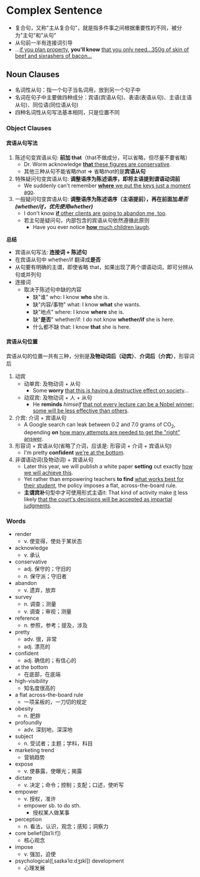 # Complex Sentence

- 复合句，又称"主从复合句"，就是指多件事之间根据重要性的不同，被分为"主句"和"从句"
- 从句前一半有连接词引导
- ...<u>if you plan property</u>, **you'll know** <u>that you only need...350g of skin of beef and sixrashers of bacon...</u>

## Noun Clauses

- 名词性从句：指一个句子当名词用，放到另一个句子中
- 名词在句子中主要做四种成分：宾语(宾语从句)、表语(表语从句)、主语(主语从句)、同位语(同位语从句)
- 四种名词性从句写法基本相同，只是位置不同

### Object Clauses

#### 宾语从句写法

1. 陈述句变宾语从句: **前加 that**（that不做成分，可以省略，但尽量不要省略）
    - Dr. Worm acknowledge <u>**that** these figures are conservative</u>.
    - 其他三种从句不能省略*that* => 省略*that*的是**宾语从句**
2. 特殊疑问句变宾语从句: **调整语序为陈述语序，即将主语提到谓语动词前**
    - We suddenly can't remember <u>**where** we put the keys just a moment ago</u>.
3. 一般疑问句变宾语从句: **调整语序为陈述语序（主语提前），再在前面加*是否(whether/if，优先使用whether)***
    - I don't know <u>**if** other clients are going to abandon me, too</u>.
    - 若主句是疑问句，内部包含的宾语从句依然遵循此原则
        - Have you ever notice <u>**how** much children laugh</u>.

**总结**

- 宾语从句写法: **连接词 + 陈述句**
- 在宾语从句中 whether/if 翻译成**是否**
- 从句要有明确的主谓，即使省略 that，如果出现了两个谓语动词，即可分辨从句或并列句
- 连接词
    - 取决于陈述句中缺的内容
        - 缺"谁" who: I know **who** she is.
        - 缺"内容/事物" what: I know **what** she wants.
        - 缺"地点" where: I know **where** she is.
        - 缺"**是否**" whether/if: I do not know **whether/if** she is here.
        - 什么都不缺 that: I know **that** she is here.

#### 宾语从句位置

宾语从句的位置一共有三种，分别是**及物动词后（动宾）**、**介词后（介宾）**，形容词后

1. 动宾
    - 动单宾: 及物动词 + 从句
        - Some **worry** <u>that this is having a destructive effect on society</u>...
    - 动双宾: 及物动词 + 人 + 从句
        - He **reminds** *himself* <u>that not every lecture can be a Nobel winner; some will be less effective than others</u>.
2. 介宾: 介词 + 宾语从句
    - A Google search can leak between 0.2 and 7.0 grams of CO<sub>2</sub>, depending **on** <u>how many attempts are needed to get the "right" answer</u>.
3. 形容词 + 宾语从句(省略了介词，应该是: 形容词 + 介词 + 宾语从句)
    - I'm pretty **confident** <u>we're at the bottom</u>.
4. 非谓语动词(及物动词) + 宾语从句
    - Later this year, we will publish a white paper **setting** out exactly <u>how we will achieve this</u>.
    - Yet rather than empowering teachers **to find** <u>what works best for their student</u>, the policy imposes a flat, across-the-board rule.
    - **主谓宾补**句型中才可使用形式主语it: That kind of activity make <u>it</u> less likely <u>that the court's decisions will be accepted as impartial judgments</u>.

### Words

- render
    - v. 使变得，使处于某状态
- acknowledge
    - v. 承认
- conservative
    - adj. 保守的；守旧的
    - n. 保守派；守旧者
- abandon
    - v. 遗弃，放弃
- survey
    - n. 调查；测量
    - v. 调查；审视；测量
- reference
    - n. 参照，参考；提及，涉及
- pretty
    - adv. 很，非常
    - adj. 漂亮的
- confident
    - adj. 确信的；有信心的
- at the bottom
    - 在底部，在底端
- high-visibility
    - 知名度很高的
- a flat across-the-board rule
    - 一项呆板的，一刀切的规定
- obesity
    - n. 肥胖
- profoundly
    - adv. 深刻地，深深地
- subject
    - n. 受试者；主题；学科，科目
- marketing trend
    - 营销趋势
- expose
    - v. 使暴露，使曝光；揭露
- dictate
    - v. 决定；命令；控制；支配；口述，使听写
- empower
    - v. 授权，准许
    - empower sb. to do sth.
        - 授权某人做某事
- perception
    - n. 看法，认识，观念；感知；洞察力
- core belief([bɪˈliːf])
    - 核心观念
- impose
    - v. 强加，迫使
- psychological([ˌsaɪkəˈlɑːdʒɪkl]) development
    - 心理发展
